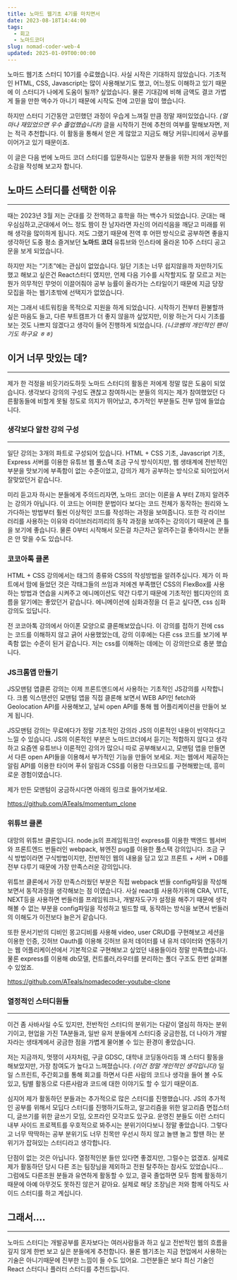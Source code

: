 ```yaml
---
title: 노마드 웹기초 4기를 마치면서
date: 2023-08-18T14:44:00
tags:
  - 회고
  - 노마드코더
slug: nomad-coder-web-4
updated: 2025-01-09T00:00:00
---
```


노마드 웹기초 스터디 10기를 수료했습니다. 사실 시작은 기대하지 않았습니다. 기초적인 HTML, CSS, Javascript는 많이 사용해보기도 했고, 어느정도 이해하고 있기 때문에 이 스터디가 나에게 도움이 될까? 싶었습니다. 물론 기대감에 비해 금액도 결코 가볍게 들을 만한 액수가 아니기 때문에 시작도 전에 고민을 많이 했습니다.

하지만 스터디 기간동안 고민했던 과정이 우습게 느껴질 만큼 정말 재미있었습니다. *(얼마나 재밌었으면 우수 졸업했습니다!)* 글을 시작하기 전에 추천의 여부를 말해보자면, 저는 적극 추천합니다. 이 활동을 통해서 얻은 게 많았고 지금도 해당 커뮤니티에서 공부를 이어가고 있기 때문이죠.

이 글은 다음 번에 노마드 코더 스터디를 입문하시는 입문자 분들을 위한 저의 개인적인 소감을 작성해 보고자 합니다.

## 노마드 스터디를 선택한 이유

---

때는 2023년 3월 저는 군대를 갓 전역하고 휴학을 하는 백수가 되었습니다. 군대는 매우심심하고,군대에서 어느 정도 짬이 찬 남자라면 자신의 어리석음을 깨닫고 미래를 위해 생각을 많이하게 됩니다. 저도 그랬기 때문에 전역 후 어떤 방식으로 공부하면 좋을지 생각하던 도중 평소 즐겨보던 **노마드 코더** 유튜브와 인스타에 올라온 10주 스터디 공고문을 보게 되었습니다.

하지만 저는 “기초”에는 관심이 없었습니다. 일단 기초는 너무 쉽지않을까 자만하기도 했고 해보고 싶은건 React스터디 였지만, 언제 다음 기수를 시작할지도 잘 모르고 저는 뭔가 의무적인 무엇이 이끌어줘야 공부 능률이 올라가는 스타일이기 때문에 지금 당장 모집을 하는 웹기초밖에 선택지가 없었습니다.

저는 그래서 네트워킹을 목적으로 지원을 하게 되었습니다. 시작하기 전부터 환불할까 싶은 마음도 들고, 다른 부트캠프가 더 좋지 않을까 싶었지만, 이왕 하는거 다시 기초를 보는 것도 나쁘지 않겠다고 생각이 들어 진행하게 되었습니다. *(니코쌤의 개인적인 팬이기도 하구요 ㅎㅎ)*

## 이거 너무 맛있는 데?

---

제가 한 걱정을 비웃기라도하듯 노마드 스터디의 활동은 저에게 정말 많은 도움이 되었습니다. 생각보다 강의의 구성도 괜찮고 참여하시는 분들의 의지는 제가 참여했었던 다른활동들에 비할게 못될 정도로 의지가 뛰어났고, 추가적인 부분들도 전부 맘에 들었습니다.

### 생각보다 알찬 강의 구성

---

일단 강의는 3개의 파트로 구성되어 있습니다. HTML + CSS 기초, Javascript 기초, Express 서버를 이용한 유튜브 웹 풀스택 조금 구식 방식이지만, 웹 생태계에 전반적인 부분을 맛보기에 부족함이 없는 수준이었고, 강의가 제가 공부하는 방식으로 되어있어서 잘맞았던거 같습니다.

미리 듣고자 하시는 분들에게 주의드리자면, 노마드 코더는 이론을 A 부터 Z까지 알려주는 강의가 아닙니다. 이 코드는 어떠한 문법이다 보다는 코드 전체가 동작하는 원리와 노가다하는 방법부터 훨씬 이상적인 코드를 작성하는 과정을 보여줍니다. 또한 각 라이브러리를 사용하는 이유와 라이브러리끼리의 동작 과정을 보여주는 강의이기 때문에 큰 틀을 보기에 좋습니다. 물론 0부터 시작해서 모든걸 차근차근 알려주는걸 좋아하시는 분들은 안 맞을 수도 있습니다.

### 코코아톡 클론

HTML + CSS 강의에서는 태그의 종류와 CSS의 작성방법을 알려주십니다. 제가 이 파트에서 맘에 들었던 것은 각태그들의 쓰임과 저에겐 부족했던 CSS의 FlexBox를 사용하는 방법과 연습을 시켜주고 에니메이션도 약간 다루기 때문에 기초적인 웹디자인의 흐름을 알기에는 좋았던거 같습니다. 에니메이션에 심화과정을 더 듣고 싶다면, css 심화 강의도 있답니다.

전 코코아톡 강의에서 아이폰 모양으로 클론해보았습니다. 이 강의를 접하기 전에 css는 코드를 이해하지 않고 긁어 사용했었는데, 강의 이후에는 다른 css 코드를 보기에 부족함 없는 수준이 된거 같습니다. 저는 css를 이해하는 데에는 이 강의만으로 충분 했습니다.

### JS크롬앱 만들기

JS모맨텀 앱클론 강의는 이제 프론트엔드에서 사용하는 기초적인 JS강의를 시작합니다. 크롬 익스탠션인 모맨텀 앱을 직접 클론해 보면서 WEB API인 fetch와 Geolocation API를 사용해보고, 날씨 open API를 통해 웹 어플리케이션을 만들어 보게 됩니다.

JS모맨텀 강의는 무료에다가 정말 기초적인 강의라 JS의 이론적인 내용이 빈약하다고 느낄 수 있습니다. JS의 이론적인 부분은 노마드코더에서 듣기는 적합하지 않다고 생각하고 요즘엔 유튜브나 이론적인 강의가 많으니 따로 공부해보시고, 모맨텀 앱을 만들면서 다른 open API들을 이용해서 부가적인 기능을 만들어 보세요. 저는 웹에서 제공하는 알림 API를 이용한 타이머 푸쉬 알림과 CSS를 이용한 다크모드를 구현해봤는데, 흥미로운 경험이였습니다.

제가 만든 모맨텀이 궁금하시다면 아래의 링크로 들어가보세요.

https://github.com/ATeals/momentum_clone

### 위튜브 클론

대망의 위튜브 클론입니다. node.js의 프레임워크인 express를 이용한 백엔드 웹서버와 프론트엔드 번들러인 webpack, 뷰엔진 pug를 이용한 풀스택 강의입니다. 조금 구식 방법이라면 구식방법이지만, 전반적인 웹의 내용을 담고 있고 프론트 + 서버 + DB를 전부 다루기 때문에 가장 만족스러운 강의입니다.

위튜브 클론에서 가장 만족스러웠던 부분은 직접 webpack 번들 config파일을 작성해보면서 동작과정을 생각해보는 점 이였습니다. 사실 react를 사용하기위해 CRA, VITE, NEXT등을 사용하면 번들러를 프레임워크나, 개발자도구가 설정을 해주기 때문에 생각해볼 수 없는 부분을 config파일을 작성하고 빌드할 때, 동작하는 방식을 보면서 번들러의 이해도가 이전보다 늘은거 같습니다.

또한 문서기반의 디비인 몽고디비를 사용해 video, user CRUD를 구현해보고 세션을 이용한 인증, 깃허브 Oauth를 이용해 깃허브 유저 데이터를 내 유저 데이터와 연동하기는 웹 어플리케이션에서 기본적으로 구현해보고 싶었던 내용들이라 정말 만족했습니다. 물론 express를 이용해 db모델, 컨트롤러,라우터를 분리하는 폴더 구조도 한번 살펴볼 수 있었죠.

https://github.com/ATeals/nomadecoder-youtube-clone

### 열정적인 스터디원들

---

이건 좀 사바사일 수도 있지만, 전반적인 스터디의 분위기는 다같이 열심히 하자는 분위기이고, 현업을 가진 TA분들과, 일반 유저 분들에게 스터디중 궁금한점, 더 나아가 개발자라는 생태계에서 궁금한 점을 가볍게 물어볼 수 있는 환경이 좋았습니다.

저는 지금까지, 멋쟁이 사자처럼, 구글 GDSC, 대학내 코딩동아리등 꽤 스터디 활동을 해보았지만, 가장 참여도가 높다고 느껴졌습니다. *(이건 정말 개인적인 생각입니다)* 일일 스프린트, 주간회고를 통해 회고를 하면서 다른 사람의 코드나 생각을 들어 볼 수도 있고, 팀별 활동으로 다른사람과 코드에 대한 이야기도 할 수 있기 때문이죠.

심지어 제가 활동하던 분들과는 추가적으로 많은 스터디를 진행했습니다. JS의 추가적인 공부를 위해서 모딥다 스터디를 진행하기도하고, 알고리즘을 위한 알고리즘 면접스터디, 글쓰기를 위한 글쓰기 모임, 오프라인 모각코도 있구요. 운영진 분들도 이런 스터디내부 사이드 프로젝트를 우호적으로 봐주시는 분위기이다보니 정말 좋았습니다. 그렇다고 너무 딱딱하는 공부 분위기도 너무 친목만 우선시 하지 않고 놀땐 놀고 할땐 하는 분위기가 잡혀있는 스터디라고 생각합니다.

단점이 없는 것은 아닙니다. 열정적인분 들만 있다면 좋겠지만, 그럴수는 없겠죠. 실제로 제가 활동하던 당시 다른 조는 팀장님을 제외하고 전원 탈주하는 참사도 있었습니다… 그럼에도 다른조원 분들과 유연하게 활동할 수 있고, 결국 졸업하면 모두 함께 활동하기 때문에 아예 아무것도 못하진 않은거 같아요. 실제로 해당 조장님은 저와 함께 아직도 사이드 스터디를 하고 계십니다.

## 그래서….

---

노마드 스터디는 개발공부를 혼자보다는 여러사람들과 하고 싶고 전반적인 웹의 흐름을 깊지 않게 한번 보고 싶은 분들에게 추천합니다. 물론 웹기초는 지금 현업에서 사용하는 기술은 아니기때문에 진부한 느낌이 들 수도 있어요. 그런분들은 보다 최신 기술인 React 스터디나 플러터 스터디를 추천드립니다.
